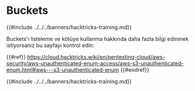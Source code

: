 # Buckets

{{#include ../../../banners/hacktricks-training.md}}

Buckets'ı listeleme ve kötüye kullanma hakkında daha fazla bilgi edinmek istiyorsanız bu sayfayı kontrol edin:


{{#ref}}
https://cloud.hacktricks.wiki/en/pentesting-cloud/aws-security/aws-unauthenticated-enum-access/aws-s3-unauthenticated-enum.html#aws---s3-unauthenticated-enum
{{#endref}}

{{#include ../../../banners/hacktricks-training.md}}
